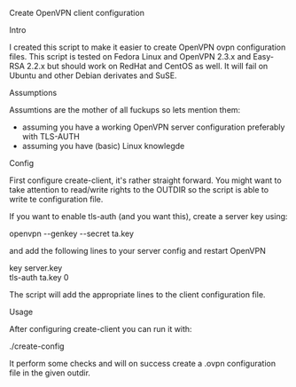 Create OpenVPN client configuration

Intro

I created this script to make it easier to create OpenVPN ovpn configuration files. 
This script is tested on Fedora Linux and OpenVPN 2.3.x  and Easy-RSA 2.2.x
but should work on RedHat and CentOS as well. It will fail on Ubuntu and other
Debian derivates and SuSE. 

Assumptions

Assumtions are the mother of all fuckups so lets mention them: 
- assuming you have a working OpenVPN server configuration preferably with TLS-AUTH
- assuming you have (basic) Linux knowlegde 


Config

First configure create-client, it's rather straight forward. You might want to take
attention to read/write rights to the OUTDIR so the script is able to write te configuration file. 

If you want to enable tls-auth (and you want this), create a server key using:

   openvpn --genkey --secret ta.key 

and add the following lines to your server config and restart OpenVPN

   key server.key  
   tls-auth ta.key 0

The script will add the appropriate lines to the client configuration file. 


Usage

After configuring create-client you can run it with: 

./create-config <clientname>  

It perform some checks and will on success create a <clientname>.ovpn configuration file
in the given outdir. 


